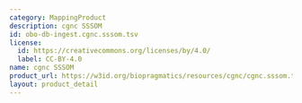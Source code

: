 ```yaml
---
category: MappingProduct
description: cgnc SSSOM
id: obo-db-ingest.cgnc.sssom.tsv
license:
  id: https://creativecommons.org/licenses/by/4.0/
  label: CC-BY-4.0
name: cgnc SSSOM
product_url: https://w3id.org/biopragmatics/resources/cgnc/cgnc.sssom.tsv
layout: product_detail
---
```


